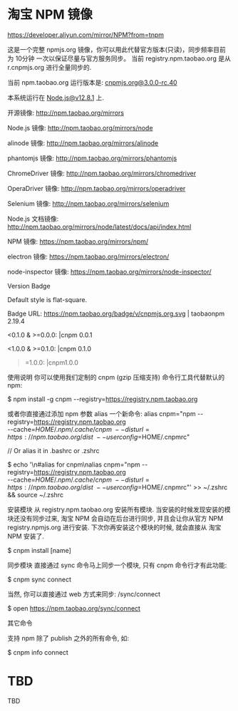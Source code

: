 # 淘宝 NPM 镜像

https://developer.aliyun.com/mirror/NPM?from=tnpm

这是一个完整 npmjs.org 镜像，你可以用此代替官方版本(只读)，同步频率目前为 10分钟 一次以保证尽量与官方服务同步。
当前 registry.npm.taobao.org 是从 r.cnpmjs.org 进行全量同步的.

当前 npm.taobao.org 运行版本是: cnpmjs.org@3.0.0-rc.40

本系统运行在 Node.js@v12.8.1 上.

开源镜像: http://npm.taobao.org/mirrors

Node.js 镜像: http://npm.taobao.org/mirrors/node

alinode 镜像: http://npm.taobao.org/mirrors/alinode

phantomjs 镜像: http://npm.taobao.org/mirrors/phantomjs

ChromeDriver 镜像: http://npm.taobao.org/mirrors/chromedriver

OperaDriver 镜像: http://npm.taobao.org/mirrors/operadriver

Selenium 镜像: http://npm.taobao.org/mirrors/selenium

Node.js 文档镜像: http://npm.taobao.org/mirrors/node/latest/docs/api/index.html

NPM 镜像: https://npm.taobao.org/mirrors/npm/

electron 镜像: https://npm.taobao.org/mirrors/electron/

node-inspector 镜像: https://npm.taobao.org/mirrors/node-inspector/

Version Badge

Default style is flat-square.

Badge URL: https://npm.taobao.org/badge/v/cnpmjs.org.svg | taobaonpm 2.19.4

<0.1.0 & >=0.0.0: |cnpm 0.0.1

<1.0.0 & >=0.1.0: |cnpm 0.1.0

>=1.0.0: |cnpm1.0.0


使用说明
你可以使用我们定制的 cnpm (gzip 压缩支持) 命令行工具代替默认的 npm:

$ npm install -g cnpm --registry=https://registry.npm.taobao.org

或者你直接通过添加 npm 参数 alias 一个新命令:
alias cnpm="npm --registry=https://registry.npm.taobao.org \
--cache=$HOME/.npm/.cache/cnpm \
--disturl=https://npm.taobao.org/dist \
--userconfig=$HOME/.cnpmrc"

// Or alias it in .bashrc or .zshrc

$ echo '\n#alias for cnpm\nalias cnpm="npm --registry=https://registry.npm.taobao.org \
  --cache=$HOME/.npm/.cache/cnpm \
  --disturl=https://npm.taobao.org/dist \
  --userconfig=$HOME/.cnpmrc"' >> ~/.zshrc && source ~/.zshrc

安装模块
从 registry.npm.taobao.org 安装所有模块. 当安装的时候发现安装的模块还没有同步过来, 淘宝 NPM 会自动在后台进行同步, 并且会让你从官方 NPM registry.npmjs.org 进行安装. 下次你再安装这个模块的时候, 就会直接从 淘宝 NPM 安装了.

$ cnpm install [name]

同步模块
直接通过 sync 命令马上同步一个模块, 只有 cnpm 命令行才有此功能:

$ cnpm sync connect

当然, 你可以直接通过 web 方式来同步: /sync/connect

$ open https://npm.taobao.org/sync/connect

其它命令

支持 npm 除了 publish 之外的所有命令, 如:

$ cnpm info connect

# TBD
TBD
